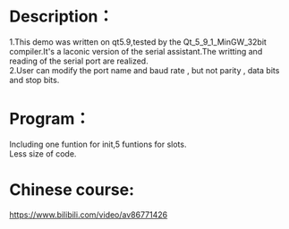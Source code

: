 # Description：  
1.This demo was written on qt5.9,tested by the Qt_5_9_1_MinGW_32bit compiler.It's a laconic version of the serial assistant.The writting and reading of the serial port are realized.  
2.User can modify the port name and baud rate , but not parity , data bits and stop bits.  
# Program：  
  Including one funtion for init,5 funtions for slots.  
  Less size of code.    
# Chinese course:  
  https://www.bilibili.com/video/av86771426

